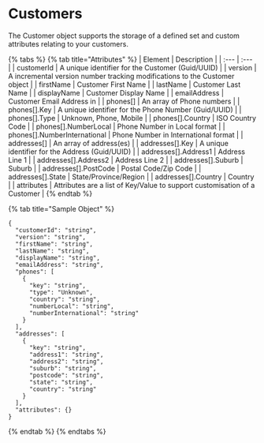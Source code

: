 # Customers

The Customer object supports the storage of a defined set and custom attributes relating to your customers.

{% tabs %}
{% tab title="Attributes" %}
| Element | Description |
| :--- | :--- |
| customerId | A unique identifier for the Customer \(Guid/UUID\) |
| version | A incremental version number tracking modifications to the Customer object |
| firstName | Customer First Name |
| lastName | Customer Last Name |
| displayName | Customer Display Name |
| emailAddress | Customer Email Address in  |
| phones\[\] | An array of Phone numbers |
| phones\[\].Key | A unique identifier for the Phone Number \(Guid/UUID\) |
| phones\[\].Type | Unknown, Phone, Mobile |
| phones\[\].Country | ISO Country Code |
| phones\[\].NumberLocal | Phone Number in Local format |
| phones\[\].NumberInternational | Phone Number in International format |
| addresses\[\] | An array of address\(es\) |
| addresses\[\].Key | A unique identifier for the Address \(Guid/UUID\) |
| addresses\[\].Address1 | Address Line 1 |
| addresses\[\].Address2 | Address Line 2 |
| addresses\[\].Suburb | Suburb |
| addresses\[\].PostCode | Postal Code/Zip Code |
| addresses\[\].State | State/Province/Region |
| addresses\[\].Country | Country |
| attributes | Attributes are a list of Key/Value to support customisation of a Customer |
{% endtab %}

{% tab title="Sample Object" %}
```text
{
  "customerId": "string",
  "version": "string",
  "firstName": "string",
  "lastName": "string",
  "displayName": "string",
  "emailAddress": "string",
  "phones": [
    {
      "key": "string",
      "type": "Unknown",
      "country": "string",
      "numberLocal": "string",
      "numberInternational": "string"
    }
  ],
  "addresses": [
    {
      "key": "string",
      "address1": "string",
      "address2": "string",
      "suburb": "string",
      "postcode": "string",
      "state": "string",
      "country": "string"
    }
  ],
  "attributes": {}
}
```
{% endtab %}
{% endtabs %}

